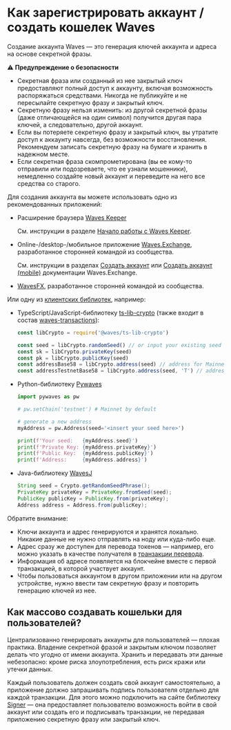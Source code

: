 # Как зарегистрировать аккаунт / создать кошелек Waves

Создание аккаунта Waves — это генерация ключей аккаунта и адреса на основе секретной фразы. 

:warning: **Предупреждение о безопасности**
* Секретная фраза или созданный из нее закрытый ключ предоставляют полный доступ к аккаунту, включая возможность распоряжаться средствами. Никогда не публикуйте и не пересылайте секретную фразу и закрытый ключ.
* Секретную фразу нельзя изменить: из другой секретной фразы (даже отличающейся на один символ) получится другая пара ключей, а следовательно, другой аккаунт.
* Если вы потеряете секретную фразу и закрытый ключ, вы утратите доступ к аккаунту навсегда, без возможности восстановления. Рекомендуем записать секретную фразу на бумаге и хранить в надежном месте.
* Если секретная фраза скомпрометирована (вы ее кому-то отправили или подозреваете, что ее узнали мошенники), немедленно создайте новый аккаунт и переведите на него все средства со старого.

Для создания аккаунта вы можете использовать одно из рекомендованных приложений:

* Расширение браузера [Waves Keeper](/ru/ecosystem/waves-keeper/)

   См. инструкции в разделе [Начало работы с Waves Keeper](https://docs.waves.tech/ru/ecosystem/waves-keeper/getting-started-with-keeper).

* Online-/desktop-/мобильное приложение [Waves.Exchange](https://waves.exchange/), разработанное сторонней командой из сообщества.

   См. инструкции в разделах [Создать аккаунт](https://docs.waves.exchange/ru/waves-exchange/waves-exchange-online-desktop/online-desktop-account/online-desktop-creation) или [Создать аккаунт (mobile)](https://docs.waves.exchange/ru/waves-exchange/waves-exchange-mobile/mobile-account/mobile-creation) документации Waves.Exchange.

* [WavesFX](https://wavesfx.github.io/), разработанное сторонней командой из сообщества.

Или одну из [клиентских библиотек](/ru/building-apps/waves-api-and-sdk/client-libraries/), например:

* TypeScript/JavaScript-библиотеку [ts-lib-crypto](https://github.com/wavesplatform/ts-lib-crypto) (также входит в состав [waves-transactions](https://wavesplatform.github.io/waves-transactions/index.html)):

   ```javascript
   const libCrypto = require('@waves/ts-lib-crypto')

   const seed = libCrypto.randomSeed() // or input your existing seed
   const sk = libCrypto.privateKey(seed)
   const pk = libCrypto.publicKey(seed)
   const addressBase58 = libCrypto.address(seed) // address for Mainnet
   const addressTestnetBase58 = libCrypto.address(seed, 'T') // address for Testnet
   ```

* Python-библиотеку [Pywaves](https://github.com/PyWaves/PyWaves)

   ```python
   import pywaves as pw

   # pw.setChain('testnet') # Mainnet by default

   # generate a new address
   myAddress = pw.Address(seed='<insert your seed here>')

   print(f'Your seed:   {myAddress.seed}')
   print(f'Private Key: {myAddress.privateKey}')
   print(f'Public Key:  {myAddress.publicKey}')
   print(f'Address:     {myAddress.address}')
   ```

* Java-библиотеку [WavesJ]()

   ```java
   String seed = Crypto.getRandomSeedPhrase();
   PrivateKey privateKey = PrivateKey.fromSeed(seed);
   PublicKey publicKey = PublicKey.from(privateKey);
   Address address = Address.from(publicKey);
   ```

Обратите внимание:
* Ключи аккаунта и адрес генерируются и хранятся локально. Никакие данные не нужно отправлять на ноду или куда-либо еще.
* Адрес сразу же доступен для перевода токенов — например, его можно указать в качестве получателя в [транзакции перевода](/ru/blockchain/transaction-type/transfer-transaction).
* Информация об адресе появляется на блокчейне вместе с первой транзакцией, в которой участвует аккаунт.
* Чтобы пользоваться аккаунтом в другом приложении или на другом устройстве, нужно ввести там секретную фразу и повторить генерацию ключей из нее.

## Как массово создавать кошельки для пользователей?

Централизованно генерировать аккаунты для пользователей — плохая практика. Владение секретной фразой и закрытым ключом позволяет делать что угодно от имени аккаунта. Хранить и передавать эти данные небезопасно: кроме риска злоупотребления, есть риск кражи или утечки данных.

Каждый пользователь должен создать свой аккаунт самостоятельно, а приложение должно запрашивать подпись пользователя отдельно для каждой транзакции. Для этого можно подключить на сайте библиотеку [Signer](/ru/building-apps/waves-api-and-sdk/client-libraries/signer) — она предоставляет пользователю возможность войти в свой аккаунт или создать его и подписывать транзакции, не передавая приложению секретную фразу или закрытый ключ.
